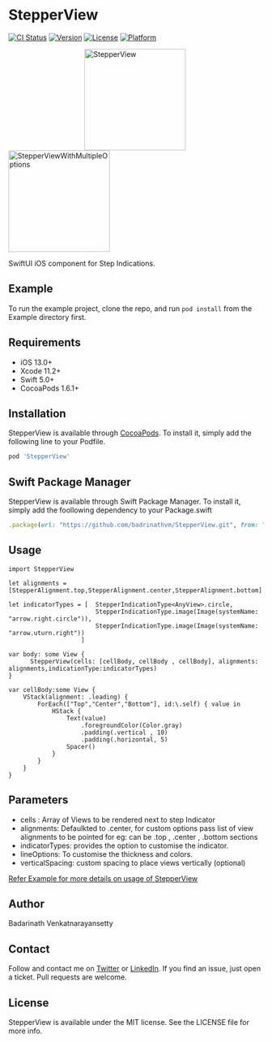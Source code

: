 # StepperView

[![CI Status](https://img.shields.io/travis/badrinathvm/StepperView.svg?style=flat)](https://travis-ci.org/badrinathvm/StepperView)
[![Version](https://img.shields.io/cocoapods/v/StepperView.svg?style=flat)](https://cocoapods.org/pods/StepperView)
[![License](https://img.shields.io/cocoapods/l/StepperView.svg?style=flat)](https://cocoapods.org/pods/StepperView)
[![Platform](https://img.shields.io/cocoapods/p/StepperView.svg?style=flat)](https://cocoapods.org/pods/StepperView)

<img src="https://raw.githubusercontent.com/badrinathvm/StepperView/master/images/stepperView.gif" width="200" alt="StepperView" align="left" hspace= "150"/>
<img src="https://raw.githubusercontent.com/badrinathvm/StepperView/master/images/stepperView_multiple_options.gif" width="200" alt="StepperViewWithMultipleOptions" align = "center"/>

SwiftUI iOS component for Step Indications.

## Example

To run the example project, clone the repo, and run `pod install` from the Example directory first.

## Requirements
- iOS 13.0+
- Xcode 11.2+
- Swift 5.0+
- CocoaPods 1.6.1+

## Installation

StepperView is available through [CocoaPods](https://cocoapods.org). To install
it, simply add the following line to your Podfile.

```ruby
pod 'StepperView'
```

## Swift Package Manager

StepperView is available through Swift Package Manager. To install it, simply add the foollowing dependency to your Package.swift

```ruby
.package(url: "https://github.com/badrinathvm/StepperView.git", from: "1.0.6")
```

## Usage

```
import StepperView

let alignments = [StepperAlignment.top,StepperAlignment.center,StepperAlignment.bottom]

let indicatorTypes = [  StepperIndicationType<AnyView>.circle,
                        StepperIndicationType.image(Image(systemName: "arrow.right.circle")),
                        StepperIndicationType.image(Image(systemName: "arrow.uturn.right"))
                    ]

var body: some View {
      StepperView(cells: [cellBody, cellBody , cellBody], alignments: alignments,indicationType:indicatorTypes)
}

var cellBody:some View {
    VStack(alignment: .leading) {
        ForEach(["Top","Center","Bottom"], id:\.self) { value in
            HStack {
                Text(value)
                    .foregroundColor(Color.gray)
                    .padding(.vertical , 10)
                    .padding(.horizontal, 5)
                Spacer()
            }
        }
    }
}
```
## Parameters
- cells : Array of Views to be rendered next to step Indicator 
- alignments: Defaulkted to .center, for custom options pass list of view alignments to be pointed for eg: can be  .top , .center , .bottom sections
- indicatorTypes: provides the option to customise the indicator.
- lineOptions: To customise the thickness and colors.
- verticalSpacing: custom spacing to place views vertically (optional)

<p>
    <a href="https://github.com/badrinathvm/StepperView/blob/master/Example/StepperView/StepDesignerView.swift">Refer Example for more details on usage of StepperView</a>
</p>

## Author

Badarinath Venkatnarayansetty

## Contact
Follow and contact me on <a href="https://twitter.com/badrivm">Twitter</a> or <a href="https://www.linkedin.com/in/badarinath-venkatnarayansetty-abb79146/">LinkedIn</a>. If you find an issue, just open a ticket. Pull requests are welcome.

## License

StepperView is available under the MIT license. See the LICENSE file for more info.



